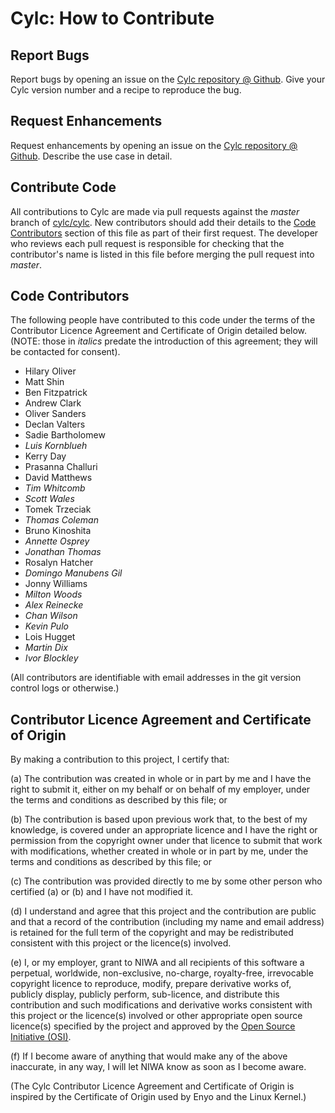 # Cylc: How to Contribute

## Report Bugs

Report bugs by opening an issue on the [Cylc repository @
Github](https://github.com/cylc/cylc/issues). Give your Cylc version number and
a recipe to reproduce the bug.

## Request Enhancements

Request enhancements by opening an issue on the [Cylc repository @
Github](https://github.com/cylc/cylc/issues). Describe the use case in detail.

## Contribute Code

All contributions to Cylc are made via pull requests against the *master*
branch of [cylc/cylc](https://github.com/cylc/cylc). New contributors
should add their details to the [Code Contributors](#code-contributors)
section of this file as part of their first request. The developer who
reviews each pull request is responsible for checking that the contributor's
name is listed in this file before merging the pull request into *master*.

## Code Contributors

The following people have contributed to this code under the terms of
the Contributor Licence Agreement and Certificate of Origin detailed
below. (NOTE: those in _italics_ predate the introduction of this agreement;
they will be contacted for consent).

 -  Hilary Oliver
 -  Matt Shin
 -  Ben Fitzpatrick
 -  Andrew Clark
 -  Oliver Sanders
 -  Declan Valters
 -  Sadie Bartholomew
 -  _Luis Kornblueh_
 -  Kerry Day
 -  Prasanna Challuri
 -  David Matthews
 -  _Tim Whitcomb_
 -  _Scott Wales_
 -  Tomek Trzeciak
 -  _Thomas Coleman_
 -  Bruno Kinoshita
 -  _Annette Osprey_
 -  _Jonathan Thomas_
 -  Rosalyn Hatcher
 -  _Domingo Manubens Gil_
 -  Jonny Williams
 -  _Milton Woods_
 -  _Alex Reinecke_
 -  _Chan Wilson_
 -  _Kevin Pulo_
 -  Lois Hugget
 -  _Martin Dix_
 -  _Ivor Blockley_

(All contributors are identifiable with email addresses in the git version
control logs or otherwise.)

## Contributor Licence Agreement and Certificate of Origin

By making a contribution to this project, I certify that:

(a) The contribution was created in whole or in part by me and I have
    the right to submit it, either on my behalf or on behalf of my
    employer, under the terms and conditions as described by this file;
    or

(b) The contribution is based upon previous work that, to the best of
    my knowledge, is covered under an appropriate licence and I have
    the right or permission from the copyright owner under that licence
    to submit that work with modifications, whether created in whole or
    in part by me, under the terms and conditions as described by
    this file; or

(c) The contribution was provided directly to me by some other person
    who certified (a) or (b) and I have not modified it.

(d) I understand and agree that this project and the contribution
    are public and that a record of the contribution (including my
    name and email address) is retained for the full term of
    the copyright and may be redistributed consistent with this project
    or the licence(s) involved.

(e) I, or my employer, grant to NIWA and all recipients of
    this software a perpetual, worldwide, non-exclusive, no-charge,
    royalty-free, irrevocable copyright licence to reproduce, modify,
    prepare derivative works of, publicly display, publicly perform,
    sub-licence, and distribute this contribution and such modifications
    and derivative works consistent with this project or the licence(s)
    involved or other appropriate open source licence(s) specified by
    the project and approved by the
    [Open Source Initiative (OSI)](http://www.opensource.org/).

(f) If I become aware of anything that would make any of the above
    inaccurate, in any way, I will let NIWA know as soon as
    I become aware.

(The Cylc Contributor Licence Agreement and Certificate of Origin is
inspired by the Certificate of Origin used by Enyo and the Linux
Kernel.)
